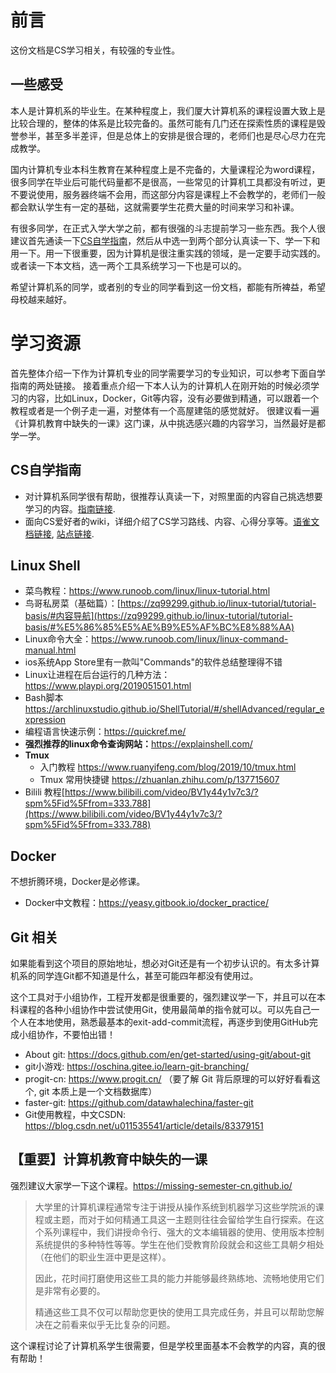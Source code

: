 # 前言
这份文档是CS学习相关，有较强的专业性。

## 一些感受

本人是计算机系的毕业生。在某种程度上，我们厦大计算机系的课程设置大致上是比较合理的，整体的体系是比较完备的。虽然可能有几门还在探索性质的课程是毁誉参半，甚至多半差评，但是总体上的安排是很合理的，老师们也是尽心尽力在完成教学。

国内计算机专业本科生教育在某种程度上是不完备的，大量课程沦为word课程，很多同学在毕业后可能代码量都不是很高，一些常见的计算机工具都没有听过，更不要说使用，服务器终端不会用，而这部分内容是课程上不会教学的，老师们一般都会默认学生有一定的基础，这就需要学生花费大量的时间来学习和补课。

有很多同学，在正式入学大学之前，都有很强的斗志提前学习一些东西。我个人很建议首先通读一下[CS自学指南](https://csdiy.wiki/)，然后从中选一到两个部分认真读一下、学一下和用一下。用一下很重要，因为计算机是很注重实践的领域，是一定要手动实践的。或者读一下本文档，选一两个工具系统学习一下也是可以的。

希望计算机系的同学，或者别的专业的同学看到这一份文档，都能有所裨益，希望母校越来越好。

# 学习资源
首先整体介绍一下作为计算机专业的同学需要学习的专业知识，可以参考下面自学指南的两处链接。
接着重点介绍一下本人认为的计算机人在刚开始的时候必须学习的内容，比如Linux，Docker，Git等内容，没有必要做到精通，可以跟着一个教程或者是一个例子走一遍，对整体有一个高屋建瓴的感觉就好。
很建议看一遍《计算机教育中缺失的一课》这门课，从中挑选感兴趣的内容学习，当然最好是都学一学。

## CS自学指南
+ 对计算机系同学很有帮助，很推荐认真读一下，对照里面的内容自己挑选想要学习的内容。[指南链接](https://csdiy.wiki/).
+ 面向CS爱好者的wiki，详细介绍了CS学习路线、内容、心得分享等。[语雀文档链接](https://www.yuque.com/0xffff.one/cs-learning), [站点链接](https://wiki.0xffff.one/about).

## Linux Shell

* 菜鸟教程：<https://www.runoob.com/linux/linux-tutorial.html>
* 鸟哥私房菜（基础篇）：[https://zq99299.github.io/linux-tutorial/tutorial-basis/#内容导航](https://zq99299.github.io/linux-tutorial/tutorial-basis/#%E5%86%85%E5%AE%B9%E5%AF%BC%E8%88%AA)
* Linux命令大全：<https://www.runoob.com/linux/linux-command-manual.html>
* ios系统App Store里有一款叫"Commands"的软件总结整理得不错
* Linux让进程在后台运行的几种方法：<https://www.playpi.org/2019051501.html>
* Bash脚本<https://archlinuxstudio.github.io/ShellTutorial/#/shellAdvanced/regular_expression>
* 编程语言快速示例：<https://quickref.me/>
* **强烈推荐的linux命令查询网站：**<https://explainshell.com/>
* **Tmux**
  * 入门教程 <https://www.ruanyifeng.com/blog/2019/10/tmux.html>
  * Tmux 常用快捷键 <https://zhuanlan.zhihu.com/p/137715607>
* Bilili 教程[https://www.bilibili.com/video/BV1y44y1v7c3/?spm%5Fid%5Ffrom=333.788](https://www.bilibili.com/video/BV1y44y1v7c3/?spm%5Fid%5Ffrom=333.788)


## Docker
不想折腾环境，Docker是必修课。

* Docker中文教程：<https://yeasy.gitbook.io/docker_practice/>

## Git 相关
如果能看到这个项目的原始地址，想必对Git还是有一个初步认识的。有太多计算机系的同学连Git都不知道是什么，甚至可能四年都没有使用过。

这个工具对于小组协作，工程开发都是很重要的，强烈建议学一下，并且可以在本科课程的各种小组协作中尝试使用Git，使用最简单的指令就可以。可以先自己一个人在本地使用，熟悉最基本的exit-add-commit流程，再逐步到使用GitHub完成小组协作，不要怕出错！

* About git: <https://docs.github.com/en/get-started/using-git/about-git>
* git小游戏: <https://oschina.gitee.io/learn-git-branching/>
* progit-cn: <https://www.progit.cn/> （要了解 Git 背后原理的可以好好看看这个, git 本质上是一个文档数据库）
* faster-git: <https://github.com/datawhalechina/faster-git>
* Git使用教程，中文CSDN: <https://blog.csdn.net/u011535541/article/details/83379151>

## **【重要】计算机教育中缺失的一课**

强烈建议大家学一下这个课程。<https://missing-semester-cn.github.io/>

> 大学里的计算机课程通常专注于讲授从操作系统到机器学习这些学院派的课程或主题，而对于如何精通工具这一主题则往往会留给学生自行探索。在这个系列课程中，我们讲授命令行、强大的文本编辑器的使用、使用版本控制系统提供的多种特性等等。学生在他们受教育阶段就会和这些工具朝夕相处（在他们的职业生涯中更是这样）。
>
> 因此，花时间打磨使用这些工具的能力并能够最终熟练地、流畅地使用它们是非常有必要的。
>
> 精通这些工具不仅可以帮助您更快的使用工具完成任务，并且可以帮助您解决在之前看来似乎无比复杂的问题。

这个课程讨论了计算机系学生很需要，但是学校里面基本不会教学的内容，真的很有帮助！
